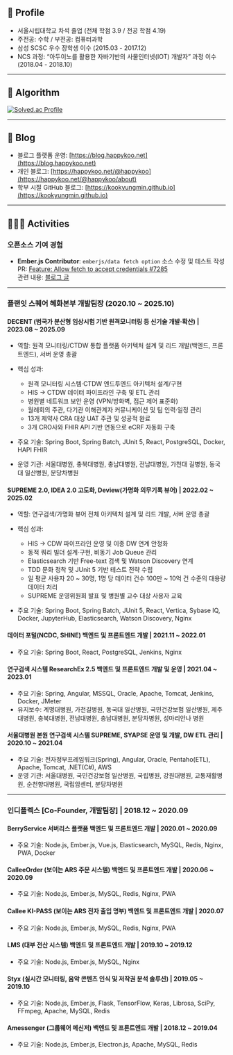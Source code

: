 ## 👤 Profile
- 서울시립대학교 차석 졸업 (전체 학점 3.9 / 전공 학점 4.19)
- 주전공: 수학 / 부전공: 컴퓨터과학
- 삼성 SCSC 우수 장학생 이수 (2015.03 - 2017.12)
- NCS 과정: “아두이노를 활용한 자바기반의 사물인터넷(IOT) 개발자” 과정 이수 (2018.04 - 2018.10)

---

## 📙 Algorithm
[![Solved.ac Profile](http://mazassumnida.wtf/api/v2/generate_badge?boj=gguri4549)](https://solved.ac/gguri4549)

---

## 📒 Blog
- 블로그 플랫폼 운영: [https://blog.happykoo.net](https://blog.happykoo.net)
- 개인 블로그: [https://happykoo.net/@happykoo](https://happykoo.net/@happykoo/about)
- 학부 시절 GitHub 블로그: [https://kookyungmin.github.io](https://kookyungmin.github.io)

---

## 🏃🏻‍♂️ Activities

### 오픈소스 기여 경험
- **Ember.js Contributor**: `emberjs/data fetch option` 소스 수정 및 테스트 작성  
  PR: [Feature: Allow fetch to accept credentials #7285](https://github.com/emberjs/data/pull/7285)  
  관련 내용: [블로그 글](https://happykoo.net/@happykoo/posts/196)

---

### 플랜잇 스퀘어 혜화본부 개발팀장 (2020.10 ~ 2025.10)

#### DECENT (범국가 분산형 임상시험 기반 원격모니터링 등 신기술 개발·확산) | 2023.08 ~ 2025.09
- 역할: 원격 모니터링/CTDW 통합 플랫폼 아키텍처 설계 및 리드 개발(백엔드, 프론트엔드), 서버 운영 총괄
- 핵심 성과:
  - 원격 모니터링 시스템·CTDW 엔드투엔드 아키텍처 설계/구현
  - HIS → CTDW 데이터 파이프라인 구축 및 ETL 관리
  - 병원별 네트워크 보안 운영 (VPN/방화벽, 접근 제어 표준화)
  - 월례회의 주관, 다기관 이해관계자 커뮤니케이션 및 팀 인력·일정 관리
  - 13개 제약사 CRA 대상 UAT 주관 및 성공적 완료
  - 3개 CRO사와 FHIR API 기반 연동으로 eCRF 자동화 구축

- 주요 기술: Spring Boot, Spring Batch, JUnit 5, React, PostgreSQL, Docker, HAPI FHIR  
- 운영 기관: 서울대병원, 충북대병원, 충남대병원, 전남대병원, 가천대 길병원, 동국대 일산병원, 분당차병원
  

#### SUPREME 2.0, IDEA 2.0 고도화, Deview(가명화 의무기록 뷰어) | 2022.02 ~ 2025.02
- 역할: 연구검색/가명화 뷰어 전체 아키텍처 설계 및 리드 개발, 서버 운영 총괄
- 핵심 성과:
  - HIS → CDW 파이프라인 운영 및 이종 DW 연계 안정화
  - 동적 쿼리 빌더 설계·구현, 비동기 Job Queue 관리
  - Elasticsearch 기반 Free-text 검색 및 Watson Discovery 연계
  - TDD 문화 정착 및 JUnit 5 기반 테스트 전략 수립
  - 일 평균 사용자 20 ~ 30명, 1명 당 데이터 건수 100만 ~ 10억 건 수준의 대용량 데이터 처리
  - SUPREME 운영위원회 발표 및 병원별 교수 대상 사용자 교육

- 주요 기술: Spring Boot, Spring Batch, JUnit 5, React, Vertica, Sybase IQ, Docker, JupyterHub, Elasticsearch, Watson Discovery, Nginx


#### 데이터 포털(NCDC, SHINE) 백엔드 및 프론트엔드 개발 | 2021.11 ~ 2022.01
- 주요 기술: Spring Boot, React, PostgreSQL, Jenkins, Nginx

#### 연구검색 시스템 ResearchEx 2.5 백엔드 및 프론트엔드 개발 및 운영 | 2021.04 ~ 2023.01
- 주요 기술: Spring, Angular, MSSQL, Oracle, Apache, Tomcat, Jenkins, Docker, JMeter  
- 유지보수: 계명대병원, 가천길병원, 동국대 일산병원, 국민건강보험 일산병원, 제주대병원, 충북대병원, 전남대병원, 충남대병원, 분당차병원, 성마리안나 병원

#### 서울대병원 본원 연구검색 시스템 SUPREME, SYAPSE 운영 및 개발, DW ETL 관리 | 2020.10 ~ 2021.04
- 주요 기술: 전자정부프레임워크(Spring), Angular, Oracle, Pentaho(ETL), Apache, Tomcat, .NET(C#), AWS  
- 운영 기관: 서울대병원, 국민건강보험 일산병원, 국립병원, 강원대병원, 교통재활병원, 순천향대병원, 국립암센터, 분당차병원

---

### 인디플렉스 [Co-Founder, 개발팀장] | 2018.12 ~ 2020.09

#### BerryService 서버리스 플랫폼 백엔드 및 프론트엔드 개발 | 2020.01 ~ 2020.09  
- 주요 기술: Node.js, Ember.js, Vue.js, Elasticsearch, MySQL, Redis, Nginx, PWA, Docker

#### CalleeOrder (보이는 ARS 주문 시스템) 백엔드 및 프론트엔드 개발 | 2020.06 ~ 2020.09  
- 주요 기술: Node.js, Ember.js, MySQL, Redis, Nginx, PWA

#### Callee KI-PASS (보이는 ARS 전자 출입 명부) 백엔드 및 프론트엔드 개발 | 2020.07  
- 주요 기술: Node.js, Ember.js, MySQL, Redis, Nginx, PWA

#### LMS (대부 전산 시스템) 백엔드 및 프론트엔드 개발 | 2019.10 ~ 2019.12  
- 주요 기술: Node.js, Ember.js, MySQL, Nginx

#### Styx (실시간 모니터링, 음악 콘텐츠 인식 및 저작권 분석 솔루션) | 2019.05 ~ 2019.10  
- 주요 기술: Node.js, Ember.js, Flask, TensorFlow, Keras, Librosa, SciPy, FFmpeg, Apache, MySQL, Redis

#### Amessenger (그룹웨어 메신저) 백엔드 및 프론트엔드 개발 | 2018.12 ~ 2019.04  
- 주요 기술: Node.js, Ember.js, Electron.js, Apache, MySQL, Redis
